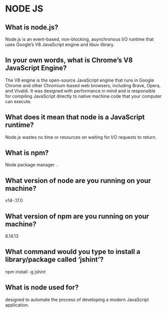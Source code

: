 # NODE JS

## What is node.js?

Node.js is an event-based, non-blocking, asynchronous I/O runtime that uses Google’s V8 JavaScript engine and libuv library.

## In your own words, what is Chrome’s V8 JavaScript Engine?

The V8 engine is the open-source JavaScript engine that runs in Google Chrome and other Chromium-based web browsers, including Brave, Opera, and Vivaldi. It was designed with performance in mind and is responsible for compiling JavaScript directly to native machine code that your computer can execute.

## What does it mean that node is a JavaScript runtime?

Node.js wastes no time or resources on waiting for I/O requests to return.

## What is npm?

Node package manager .

## What version of node are you running on your machine?

v14-.17.0

## What version of npm are you running on your machine?

6.14.13

## What command would you type to install a library/package called ‘jshint’?

npm install -g jshint

## What is node used for?

 designed to automate the process of developing a modern JavaScript application.